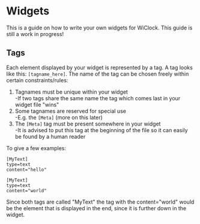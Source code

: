 # Widgets

This is a guide on how to write your own widgets for WiClock.
This guide is still a work in progress!

## Tags
Each element displayed by your widget is represented by a tag. A tag looks like this: `[tagname_here]`. The name of the tag can be chosen freely within certain constraints/rules:
1. Tagnames must be unique within your widget  
   -If two tags share the same name the tag which comes last in your widget file "wins"
2. Some tagnames are reserved for special use  
   -E.g. the `[Meta]` (more on this later)
3. The `[Meta]` tag must be present somewhere in your widget  
   -It is advised to put this tag at the beginning of the file so it can easily be found by a human reader

To give a few examples:
```
[MyText]
type=text
content="hello"

[MyText]
type=text
content="world"
```
Since both tags are called "MyText" the tag with the content="world" would be the element that is displayed in the end, since it is further down in the widget.
